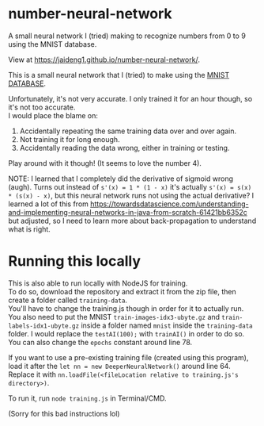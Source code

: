 # number-neural-network
A small neural network I (tried) making to recognize numbers from 0 to 9 using the MNIST database.

View at https://jaideng1.github.io/number-neural-network/.  

This is a small neural network that I (tried) to make using the [MNIST DATABASE](http://yann.lecun.com/exdb/mnist/).  
  
Unfortunately, it's not very accurate. I only trained it for an hour though, so it's not too accurate.     
I would place the blame on:  
1. Accidentally repeating the same training data over and over again.
2. Not training it for long enough.
3. Accidentally reading the data wrong, either in training or testing.  
  
Play around with it though! (It seems to love the number 4).  

NOTE: I learned that I completely did the derivative of sigmoid wrong (augh). Turns out instead of `s'(x) = 1 * (1 - x)` it's actually `s'(x) = s(x) * (s(x) - x)`, but this neural network runs not using the actual derivative? I learned a lot of this from https://towardsdatascience.com/understanding-and-implementing-neural-networks-in-java-from-scratch-61421bb6352c but adjusted, so I need to learn more about back-propagation to understand what is right.

# Running this locally

This is also able to run locally with NodeJS for training.   
To do so, download the repository and extract it from the zip file, then create a folder called `training-data`.   
You'll have to change the training.js though in order for it to actually run.  
You also need to put the MNIST `train-images-idx3-ubyte.gz` and `train-labels-idx1-ubyte.gz` inside a folder named `mnist` inside the `training-data` folder.
I would replace the `testAI(100);` with `trainAI()` in order to do so. You can also change the `epochs` constant around line 78.  
  
If you want to use a pre-existing training file (created using this program), load it after the `let nn = new DeeperNeuralNetwork()` around line 64.  
Replace it with `nn.loadFile(<fileLocation relative to training.js's directory>)`. 

To run it, run `node training.js` in Terminal/CMD.  
  
(Sorry for this bad instructions lol)
